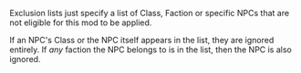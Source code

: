 Exclusion lists just specify a list of Class, Faction or specific NPCs that
are not eligible for this mod to be applied.

If an NPC's Class or the NPC itself appears in the list, they are ignored
entirely. If *any* faction the NPC belongs to is in the list, then the NPC
is also ignored.
